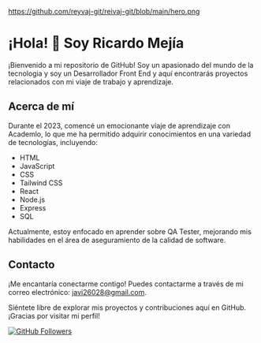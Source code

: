 https://github.com/reyvaj-git/reivaj-git/blob/main/hero.png

# ¡Hola! 👋 Soy Ricardo Mejía

¡Bienvenido a mi repositorio de GitHub! Soy un apasionado del mundo de la tecnologia y soy un Desarrollador Front End  y aquí encontrarás proyectos relacionados con mi viaje de trabajo y aprendizaje.

## Acerca de mí
Durante el 2023, comencé un emocionante viaje de aprendizaje con Academlo, lo que me ha permitido adquirir conocimientos en una variedad de tecnologías, incluyendo:

- HTML
- JavaScript
- CSS
- Tailwind CSS
- React
- Node.js
- Express
- SQL

Actualmente, estoy enfocado en aprender sobre QA Tester, mejorando mis habilidades en el área de aseguramiento de la calidad de software.

## Contacto
¡Me encantaría conectarme contigo! Puedes contactarme a través de mi correo electrónico: [javi26028@gmail.com](mailto:javi26028@gmail.com).

Siéntete libre de explorar mis proyectos y contribuciones aquí en GitHub. ¡Gracias por visitar mi perfil!

[![GitHub Followers](https://img.shields.io/github/followers/reivaj-git?style=social)](https://github.com/reivaj-git)
